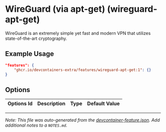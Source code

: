 
# WireGuard (via apt-get) (wireguard-apt-get)

WireGuard is an extremely simple yet fast and modern VPN that utilizes state-of-the-art cryptography.

## Example Usage

```json
"features": {
    "ghcr.io/devcontainers-extra/features/wireguard-apt-get:1": {}
}
```

## Options

| Options Id | Description | Type | Default Value |
|-----|-----|-----|-----|




---

_Note: This file was auto-generated from the [devcontainer-feature.json](devcontainer-feature.json).  Add additional notes to a `NOTES.md`._
